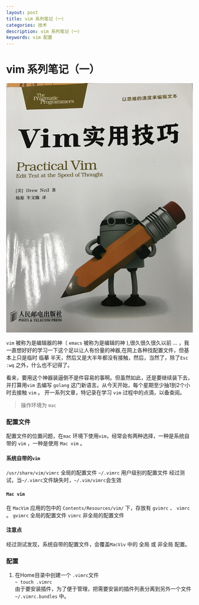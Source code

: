 ```yaml
---
layout: post
title: vim 系列笔记（一）
categories: 技术
description: vim 系列笔记（一）
keywords: vim 配置
---
```


# vim 系列笔记（一）

![Marathon](images/posts/vim/vim-book.JPG)

```vim```  被称为是编辑器的神（ ```emacs``` 被称为是编辑的神 ),很久很久很久以前 ... ，我一直想好好的学习一下这个足以让人有份量的神器,在网上各种找配置文件，但基本上只是临时 临摹 半天，然后又是大半年都没有接触，然后，当然了，除了```Esc``` ```:wq``` 之外，什么也不记得了。  

看来，要用这个神器装逼倒不是件容易的事啊。但虽然如此，还是要继续装下去，并打算用```vim``` 去编写 ```golang``` 这门新语言。从今天开始，每个星期至少抽1到2个小时去接触 ```vim``` 。  开一系列文章，特记录在学习 ```vim``` 过程中的点滴，以备查阅。  
> 操作环境为 ```mac``` 

### 配置文件  
配置文件的位置问题，在```mac``` 环境下使用```vim```，经常会有两种选择，一种是系统自带的 ```vim``` ，一种是使用 ```Mac vim``` 。

#### 系统自带的```vim```  

```/usr/share/vim/vimrc``` 全局的配置文件
```~/.vimrc``` 用户级别的配置文件
经过测试，当```~/.vimrc```文件缺失时，```~/.vim/vimrc```会生效  


#### ```Mac vim```   
 
在 ```MacVim``` 应用的包中的 ```Contents/Resources/vim/``` 下，存放有 ```gvimrc``` 、 ```vimrc``` 。
```gvimrc``` 全局的配置文件
```vimrc``` 非全局的配置文件

#### 注意点
经过测试发现，系统自带的配置文件，会覆盖```MacViv``` 中的 全局 或 非全局 配置。

### 配置
1. 在Home目录中创建一个 ```.vimrc```文件  
``~ touch .vimrc``  
由于要安装插件，为了便于管理，把需要安装的插件列表分离到另外一个文件 ``~/.vimrc.bundles`` 中。




